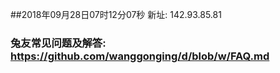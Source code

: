##2018年09月28日07时12分07秒 新址: 142.93.85.81
### 兔友常见问题及解答: https://github.com/wanggonging/d/blob/w/FAQ.md
